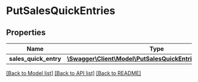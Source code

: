 # PutSalesQuickEntries

## Properties
Name | Type | Description | Notes
------------ | ------------- | ------------- | -------------
**sales_quick_entry** | [**\Swagger\Client\Model\PutSalesQuickEntriesSalesQuickEntry**](PutSalesQuickEntriesSalesQuickEntry.md) |  | 

[[Back to Model list]](../README.md#documentation-for-models) [[Back to API list]](../README.md#documentation-for-api-endpoints) [[Back to README]](../README.md)


